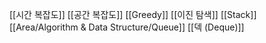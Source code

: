 ---
---

[[시간 복잡도]]
[[공간 복잡도]]
[[Greedy]]
[[이진 탐색]]
[[Stack]]
[[Area/Algorithm & Data Structure/Queue]]
[[덱 (Deque)]]